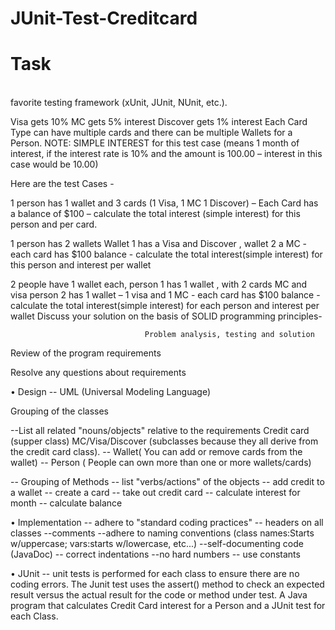 # JUnit-Test-Creditcard
# Task
<br/>
favorite testing framework (xUnit, JUnit, NUnit, etc.).

Visa gets 10% MC gets 5% interest Discover gets 1% interest Each Card Type can have multiple cards and there can be multiple Wallets for a Person. NOTE: SIMPLE INTEREST for this test case (means 1 month of interest, if the interest rate is 10% and the amount is 100.00 – interest in this case would be 10.00)

Here are the test Cases -

1 person has 1 wallet and 3 cards (1 Visa, 1 MC 1 Discover) – Each Card has a balance of $100 – calculate the total interest (simple interest) for this person and per card.

1 person has 2 wallets Wallet 1 has a Visa and Discover , wallet 2 a MC - each card has $100 balance - calculate the total interest(simple interest) for this person and interest per wallet

2 people have 1 wallet each, person 1 has 1 wallet , with 2 cards MC and visa person 2 has 1 wallet – 1 visa and 1 MC - each card has $100 balance - calculate the total interest(simple interest) for each person and interest per wallet Discuss your solution on the basis of SOLID programming principles-

                                  Problem analysis, testing and solution
Review of the program requirements

Resolve any questions about requirements

• Design -- UML (Universal Modeling Language)

Grouping of the classes

--List all related "nouns/objects" relative to the requirements Credit card (supper class) MC/Visa/Discover (subclasses because they all derive from the credit card class). -- Wallet( You can add or remove cards from the wallet) -- Person ( People can own more than one or more wallets/cards)

-- Grouping of Methods -- list "verbs/actions" of the objects -- add credit to a wallet -- create a card -- take out credit card -- calculate interest for month -- calculate balance

• Implementation -- adhere to "standard coding practices" -- headers on all classes --comments --adhere to naming conventions (class names:Starts w/uppercase; vars:starts w/lowercase, etc...) --self-documenting code (JavaDoc) -- correct indentations --no hard numbers -- use constants

• JUnit -- unit tests is performed for each class to ensure there are no coding errors. The Junit test uses the assert() method to check an expected result versus the actual result for the code or method under test. A Java program that calculates Credit Card interest for a Person and a JUnit test for each Class.
